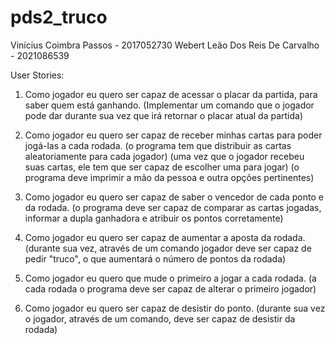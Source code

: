 # pds2_truco

Vinícius Coimbra Passos - 2017052730 
Webert Leão Dos Reis De Carvalho - 2021086539 

User Stories:

1) Como jogador eu quero ser capaz de acessar o placar da partida, para saber quem está ganhando. 
(Implementar um comando que o jogador pode dar durante sua vez que irá retornar o placar atual da partida)

2) Como jogador eu quero ser capaz de receber minhas cartas para poder jogá-las a cada rodada. 
(o programa tem que distribuir as cartas aleatoriamente para cada jogador)
(uma vez que o jogador recebeu suas cartas, ele tem que ser capaz de escolher uma para jogar)
(o programa deve imprimir a mão da pessoa e outra opções pertinentes)

3) Como jogador eu quero ser capaz de saber o vencedor de cada ponto e da rodada. 
(o programa deve ser capaz de comparar as cartas jogadas, informar a dupla ganhadora e atribuir os pontos corretamente)

4) Como jogador eu quero ser capaz de aumentar a aposta da rodada.
(durante sua vez, através de um comando jogador deve ser capaz de pedir "truco", o que aumentará o número de pontos da rodada)

5) Como jogador eu quero que mude o primeiro a jogar a cada rodada.
(a cada rodada o programa deve ser capaz de alterar o primeiro jogador)

6) Como jogador eu quero ser capaz de desistir do ponto.
(durante sua vez o jogador, através de um comando, deve ser capaz de desistir da rodada) 
